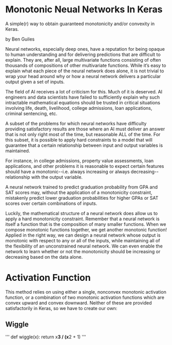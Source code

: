 # Monotonic Neual Networks In Keras
A simple(r) way to obtain guaranteed monotonicity and/or convexity in Keras.

by Ben Guiles

Neural networks, especially deep ones, have a reputation for being opaque to human understanding and for delivering predictions that are difficult to explain. They are, after all, large multivariate functions consisting of often thousands of compositions of other multivariate functions. While it’s easy to explain what each piece of the neural network does alone, it is not trivial to wrap your head around why or how a neural network delivers a particular output given a set of inputs.

The field of AI receives a lot of criticism for this. Much of it is deserved. AI engineers and data scientists have failed to sufficiently explain why such intractable mathematical equations should be trusted in critical situations involving life, death, livelihood, college admissions, loan applications, criminal sentencing, etc. 

A subset of the problems for which neural networks have difficulty providing satisfactory results are those where an AI must deliver an answer that is not only right most of the time, but reasonable ALL of the time. For this subset, it is possible to apply hard constraints to a model that will guarantee that a certain relationship between input and output variables is maintained.

For instance, in college admissions, property value assessments, loan applications, and other problems it is reasonable to expect certain features should have a monotonic--i.e. always increasing or always decreasing--relationship with the output variable. 

A neural network trained to predict graduation probability from GPA and SAT scores may, without the application of a monotonicity constraint, mistakenly predict lower graduation probabilities for higher GPAs or SAT scores over certain combinations of inputs.

Luckily, the mathematical structure of a neural network does allow us to apply a hard monotonicity constraint. Remember that a neural network is itself a function that is the composition of many smaller functions. When we compose monotonic functions together, we get another monotonic function! Applied in the right way, we can design a neural network whose output is monotonic with respect to any or all of the inputs, while maintaining all of the flexibility of an unconstrained neural network. We can even enable the network to learn whether or not the monotonicity should be increasing or decreasing based on the data alone.

# Activation Function

This method relies on using either a single, nonconvex monotonic activation function, or a combination of two monotonic activation functions which are convex upward and convex downward. Neither of these are provided satisfactorily in Keras, so we have to create our own:

## Wiggle
'''
def wiggle(x):
    return x**3 / (x**2 + 1)
'''
